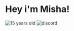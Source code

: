 # Hey i'm Misha!

![15 years old](https://img.shields.io/badge/-%21%19%31%10%15%14%1615%20years%20old-090909?style=for-the-badge&logo=) ![discord](https://img.shields.io/badge/-w1ndr%231337-7289DA?style=for-the-badge&logo=discord&logoColor=white)

